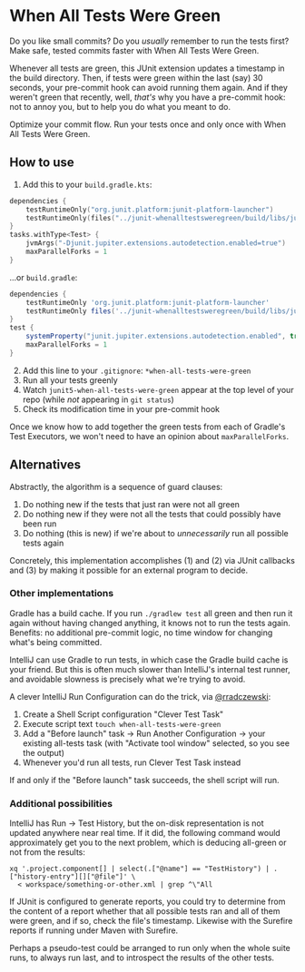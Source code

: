 # When All Tests Were Green

Do you like small commits? Do you _usually_ remember to run the tests first? Make safe, tested commits faster with When
All Tests Were Green.

Whenever all tests are green, this JUnit extension updates a timestamp in the build directory. Then, if tests were green
within the last (say) 30 seconds, your pre-commit hook can avoid running them again. And if they weren't green that
recently, well, _that's_ why you have a pre-commit hook: not to annoy you, but to help you do what you meant to do.

Optimize your commit flow. Run your tests once and only once with When All Tests Were Green.

## How to use

1. Add this to your `build.gradle.kts`:

```kotlin
dependencies {
    testRuntimeOnly("org.junit.platform:junit-platform-launcher")
    testRuntimeOnly(files("../junit-whenalltestsweregreen/build/libs/junit-whenalltestsweregreen-0.1-SNAPSHOT.jar"))
}
tasks.withType<Test> {
    jvmArgs("-Djunit.jupiter.extensions.autodetection.enabled=true")
    maxParallelForks = 1
}
```

...or `build.gradle`:

```groovy
dependencies {
    testRuntimeOnly 'org.junit.platform:junit-platform-launcher'
    testRuntimeOnly files('../junit-whenalltestsweregreen/build/libs/junit-whenalltestsweregreen-0.1-SNAPSHOT.jar')
}
test {
    systemProperty("junit.jupiter.extensions.autodetection.enabled", true)
    maxParallelForks = 1
}
```

2. Add this line to your `.gitignore`: `*when-all-tests-were-green`
3. Run all your tests greenly
4. Watch `junit5-when-all-tests-were-green` appear at the top level of your repo (while _not_ appearing in `git status`)
5. Check its modification time in your pre-commit hook

Once we know how to add together the green tests from each of Gradle's Test Executors, we won't need to have an opinion
about `maxParallelForks`.

## Alternatives

Abstractly, the algorithm is a sequence of guard clauses:

1. Do nothing new if the tests that just ran were not all green
2. Do nothing new if they were not all the tests that could possibly have been run
3. Do nothing (this is new) if we're about to _unnecessarily_ run all possible tests again

Concretely, this implementation accomplishes (1) and (2) via JUnit callbacks and (3) by making it possible for an
external program to decide.

### Other implementations

Gradle has a build cache. If you run `./gradlew test` all green and then run it again without having changed anything,
it knows not to run the tests again. Benefits: no additional pre-commit logic, no time window for changing what's being
committed.

IntelliJ can use Gradle to run tests, in which case the Gradle build cache is your friend. But this is often much slower
than IntelliJ's internal test runner, and avoidable slowness is precisely what we're trying to avoid.

A clever IntelliJ Run Configuration can do the trick, via [@rradczewski](https://github.com/rradczewski):

1. Create a Shell Script configuration "Clever Test Task"
2. Execute script text `touch when-all-tests-were-green`
3. Add a "Before launch" task -> Run Another Configuration -> your existing all-tests task (with "Activate tool window"
   selected, so you see the output)
4. Whenever you'd run all tests, run Clever Test Task instead

If and only if the "Before launch" task succeeds, the shell script will run.

### Additional possibilities

IntelliJ has Run -> Test History, but the on-disk representation is not updated anywhere near real time. If it did, the
following command would approximately get you to the next problem, which is deducing all-green or not from the results:

    xq '.project.component[] | select(.["@name"] == "TestHistory") | .["history-entry"][]["@file"]' \
      < workspace/something-or-other.xml | grep ^\"All

If JUnit is configured to generate reports, you could try to determine from the content of a report whether that all
possible tests ran and all of them were green, and if so, check the file's timestamp. Likewise with the Surefire reports
if running under Maven with Surefire.

Perhaps a pseudo-test could be arranged to run only when the whole suite runs, to always run last, and to introspect the
results of the other tests.
